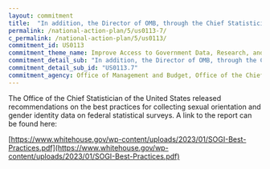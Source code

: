 ```yaml
---
layout: commitment
title:  "In addition, the Director of OMB, through the Chief Statistician of the United States, is evaluating SOGI data practices across agencies, and plans to update reports, guidance, or directives, as needed, based upon the latest evidence, research, and stakeholder input, per Executive Order 14075."
permalink: /national-action-plan/5/us0113-7/
c_permalink: /national-action-plan/5/us0113/
commitment_id: US0113
commitment_theme_name: Improve Access to Government Data, Research, and Information
commitment_detail_sub: "In addition, the Director of OMB, through the Chief Statistician of the United States, is evaluating SOGI data practices across agencies, and plans to update reports, guidance, or directives, as needed, based upon the latest evidence, research, and stakeholder input, per Executive Order 14075."
commitment_detail_sub_id: "US0113.7"
commitment_agency: Office of Management and Budget, Office of the Chief Statistician
---
```


The Office of the Chief Statistician of the United States released recommendations on the best practices for collecting sexual orientation and gender identity data on federal statistical surveys. A link to the report can be found here:

[https://www.whitehouse.gov/wp-content/uploads/2023/01/SOGI-Best-Practices.pdf](https://www.whitehouse.gov/wp-content/uploads/2023/01/SOGI-Best-Practices.pdf)